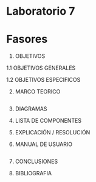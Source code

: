 # Laboratorio 7
# Fasores

1. OBJETIVOS

1.1 OBJETIVOS GENERALES

1.2 OBJETIVOS ESPECIFICOS

2. MARCO TEORICO

![]()

3. DIAGRAMAS

4. LISTA DE COMPONENTES

5. EXPLICACIÓN / RESOLUCIÓN

6. MANUAL DE USUARIO

![]()

7. CONCLUSIONES

8. BIBLIOGRAFIA

